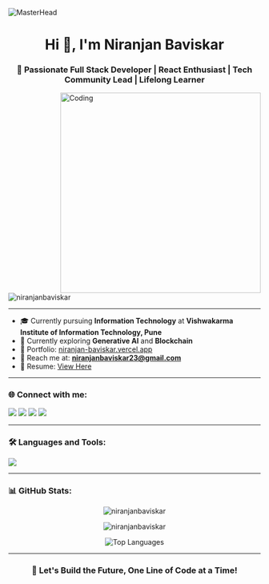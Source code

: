 ![MasterHead](https://media.istockphoto.com/id/616902766/photo/dedicated-to-software-development.jpg?s=2048x2048&w=is&k=20&c=aB3-ZpnrAUF6L76tPDwrtYMTpj06RAUhT1kkkcSJwJw=)

<h1 align="center">Hi 👋, I'm Niranjan Baviskar</h1>
<h3 align="center">🚀 Passionate Full Stack Developer | React Enthusiast | Tech Community Lead | Lifelong Learner</h3>

<img align="right" alt="Coding" width="400" src="https://i.pinimg.com/originals/81/17/8b/81178b47a8598f0c81c4799f2cdd4057.gif">

<p align="left"> <img src="https://komarev.com/ghpvc/?username=niranjanbaviskar&label=Profile%20views&color=0e75b6&style=flat" alt="niranjanbaviskar" /> </p>

---

- 🎓 Currently pursuing **Information Technology** at **Vishwakarma Institute of Information Technology, Pune**  
- 🌱 Currently exploring **Generative AI** and **Blockchain**  
- 🔗 Portfolio: [niranjan-baviskar.vercel.app](https://niranjan-baviskar.vercel.app/)  
- 📧 Reach me at: **niranjanbaviskar23@gmail.com**  
- 📝 Resume: [View Here](https://drive.google.com/file/d/1Y1EXZddFrVzx60QDFJG55wvNEql8-r4p/view?usp=sharing)  

---

<h3 align="left">🌐 Connect with me:</h3>
<p align="left">
  <a href="https://twitter.com/niranjan_2305" target="_blank"><img src="https://img.shields.io/badge/Twitter-%231DA1F2.svg?&style=for-the-badge&logo=twitter&logoColor=white"/></a>
  <a href="https://linkedin.com/in/niranjanbaviskar" target="_blank"><img src="https://img.shields.io/badge/LinkedIn-%230077B5.svg?&style=for-the-badge&logo=linkedin&logoColor=white"/></a>
  <a href="https://instagram.com/niranjan_baviskar" target="_blank"><img src="https://img.shields.io/badge/Instagram-%23E4405F.svg?&style=for-the-badge&logo=instagram&logoColor=white"/></a>
  <a href="https://leetcode.com/niranjanbaviskar23" target="_blank"><img src="https://img.shields.io/badge/LeetCode-%23FFA116.svg?&style=for-the-badge&logo=leetcode&logoColor=black"/></a>
</p>

---

<h3 align="left">🛠️ Languages and Tools:</h3>
<p align="left">
  <img src="https://skillicons.dev/icons?i=react,nextjs,nodejs,express,tailwind,js,ts,html,css,java,python,mongodb,firebase,figma,git,github,c,cpp,angular,photoshop&theme=light" />
</p>

---

<h3 align="left">📊 GitHub Stats:</h3>

<p align="center">
  <img src="https://github-readme-stats.vercel.app/api?username=niranjanbaviskar&show_icons=true&theme=react&locale=en" alt="niranjanbaviskar" />
</p>

<p align="center">
  <img src="https://github-readme-streak-stats.herokuapp.com/?user=niranjanbaviskar&theme=react" alt="niranjanbaviskar" />
</p>

<p align="center">
  <img src="https://github-readme-stats.vercel.app/api/top-langs?username=niranjanbaviskar&layout=compact&theme=react" alt="Top Languages" />
</p>

---

<h3 align="center">🚀 Let's Build the Future, One Line of Code at a Time!</h3>
